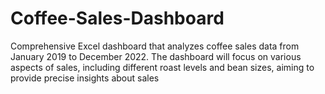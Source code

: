 # Coffee-Sales-Dashboard
Comprehensive Excel dashboard that analyzes coffee sales data from January 2019 to December 2022. The dashboard will focus on various aspects of sales, including different roast levels and bean sizes, aiming to provide precise insights about sales
